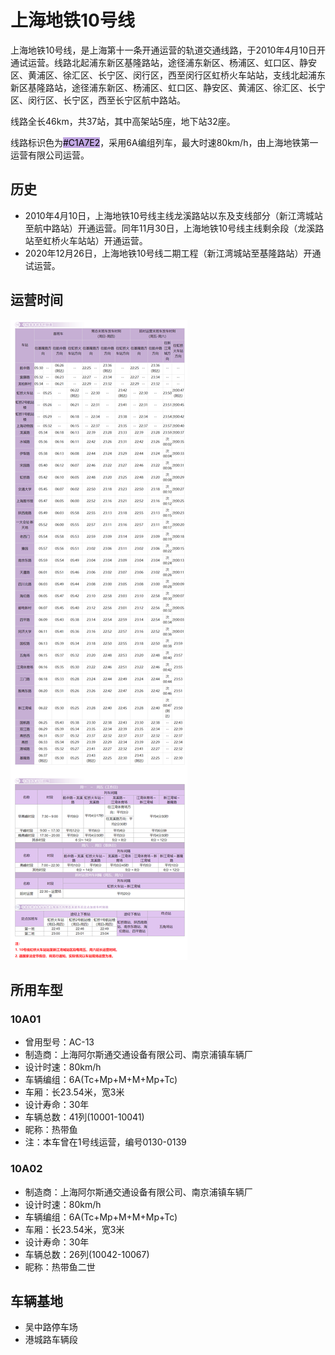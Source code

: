 # 上海地铁10号线

上海地铁10号线，是上海第十一条开通运营的轨道交通线路，于2010年4月10日开通试运营。线路北起浦东新区基隆路站，途径浦东新区、杨浦区、虹口区、静安区、黄浦区、徐汇区、长宁区、闵行区，西至闵行区虹桥火车站站，支线北起浦东新区基隆路站，途径浦东新区、杨浦区、虹口区、静安区、黄浦区、徐汇区、长宁区、闵行区、长宁区，西至长宁区航中路站。

线路全长46km，共37站，其中高架站5座，地下站32座。

线路标识色为<span style="color: black;background: #C1A7E2;">#C1A7E2</span>，采用6A编组列车，最大时速80km/h，由上海地铁第一运营有限公司运营。

## 历史
* 2010年4月10日，上海地铁10号线主线龙溪路站以东及支线部分（新江湾城站至航中路站）开通运营。同年11月30日，上海地铁10号线主线剩余段（龙溪路站至虹桥火车站站）开通运营。
* 2020年12月26日，上海地铁10号线二期工程（新江湾城站至基隆路站）开通试运营。


## 运营时间
![](./time/10.png)

## 所用车型
### 10A01
* 曾用型号：AC-13
* 制造商：上海阿尔斯通交通设备有限公司、南京浦镇车辆厂
* 设计时速：80km/h
* 车辆编组：6A(Tc+Mp+M+M+Mp+Tc)
* 车厢：长23.54米，宽3米
* 设计寿命：30年
* 车辆总数：41列(10001-10041)
* 昵称：热带鱼
* 注：本车曾在1号线运营，编号0130-0139
### 10A02
* 制造商：上海阿尔斯通交通设备有限公司、南京浦镇车辆厂
* 设计时速：80km/h
* 车辆编组：6A(Tc+Mp+M+M+Mp+Tc)
* 车厢：长23.54米，宽3米
* 设计寿命：30年
* 车辆总数：26列(10042-10067)
* 昵称：热带鱼二世

## 车辆基地
* 吴中路停车场
* 港城路车辆段